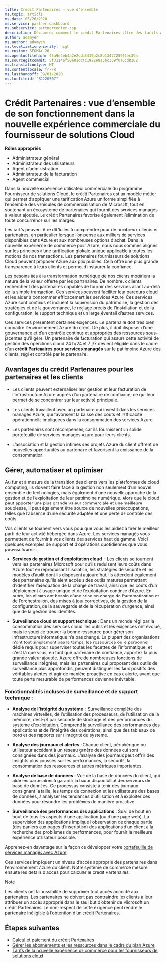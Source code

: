 ```yaml
---
title: Crédit Partenaires – vue d’ensemble
ms.topic: article
ms.date: 05/26/2020
ms.service: partner-dashboard
ms.subservice: partnercenter-csp
description: Découvrez comment le crédit Partenaires offre des tarifs Azure uniformes simplifiés, fournit des services managés à valeur ajoutée et permet d’éliminer la concurrence sur les marges.
author: adamyeh
ms.author: adamyeh
ms.localizationpriority: high
ms.custom: SEOMAY.20
ms.openlocfilehash: 45a9e4eb4a2e2ddb3419a2c8b1342725964ec39a
ms.sourcegitcommit: 5f31146f50e01dc4c1922e0a5bc369f0a3cd8162
ms.translationtype: HT
ms.contentlocale: fr-FR
ms.lasthandoff: 09/01/2020
ms.locfileid: "89220507"
---
```

# <a name="partner-earned-credit---an-overview-of-how-it-works-in-the-new-commerce-experience-in-csp"></a>Crédit Partenaires : vue d’ensemble de son fonctionnement dans la nouvelle expérience commerciale du fournisseur de solutions Cloud

**Rôles appropriés**

- Administrateur général
- Administrateur des utilisateurs
- Agent d’administration
- Administrateur de la facturation
- Agent commercial

Dans la nouvelle expérience utilisateur commerciale du programme Fournisseur de solutions Cloud, le crédit Partenaires est un modèle métier qui permet d’appliquer une tarification Azure uniforme simplifiée à l’ensemble des véhicules de commercialisation de Microsoft, tout en soutenant un écosystème de partenaires qui fournit des services managés à valeur ajoutée. Le crédit Partenaires favorise également l’élimination de toute concurrence sur les marges.

Les tarifs peuvent être difficiles à comprendre pour de nombreux clients et partenaires, en particulier lorsque l’on pense aux milliers de services disponibles dans Azure et aux nombreuses options d’achat. Dans la nouvelle expérience de commerce pour Azure, nous nous sommes alignés sur les principes d’une tarification globale unique applicable à toutes les motions de nos transactions. Les partenaires fournisseurs de solutions Cloud peuvent proposer Azure aux prix publiés. Cela offre une plus grande transparence à leurs clients et permet d’instaurer la confiance.

Les besoins liés à la transformation numérique de nos clients modifient la nature de la valeur offerte par les partenaires. De nombreux clients recherchent des partenaires capables de fournir des services allant au-delà de la simple transaction. Ces services peuvent faciliter leur parcours cloud et les aider à consommer efficacement les services Azure. Ces services Azure sont continus et incluent la supervision du patrimoine, la gestion des stratégies et de la gouvernance, le réglage précis de l’installation et de la configuration, le support technique et un large éventail d’autres services. 

Ces services présentent certaines exigences. Le partenaire doit très bien connaître l’environnement Azure du client. De plus, il doit disposer d’une gouvernance et d’un contrôle continus et appropriés des ressources sous-jacentes qu’il gère. Un partenaire de facturation qui assure cette activité de gestion des opérations cloud 24 h/24 et 7 j/7 devient éligible dans le cadre d’un **crédit Partenaires pour services managés** sur le patrimoine Azure des clients, régi et contrôlé par le partenaire.


## <a name="benefits-of-the-partner-earned-credit-for-partners-and-customers"></a>Avantages du crédit Partenaires pour les partenaires et les clients

- Les clients peuvent externaliser leur gestion et leur facturation de l’infrastructure Azure auprès d’un partenaire de confiance, ce qui leur permet de se concentrer sur leur activité principale.

- Les clients travaillent avec un partenaire qui investit dans les services managés Azure, qui favorisent la baisse des coûts et l’efficacité opérationnelle impliquées dans la consommation des services Azure.

- Les partenaires sont récompensés, car ils fournissent un solide portefeuille de services managés Azure pour leurs clients.  

- L’association et la gestion intimes des projets Azure du client offrent de nouvelles opportunités au partenaire et favorisent la croissance de la consommation. 

## <a name="manage-automate-and-optimize"></a>Gérer, automatiser et optimiser

Au fur et à mesure de la transition des clients vers les plateformes de cloud computing, ils doivent faire face à la gestion non seulement d’un nouvel ensemble de technologies, mais également d’une nouvelle approche de la gestion et de l’exploitation de leur patrimoine numérique. Alors que le cloud peut apporter une plus grande valeur commerciale et une meilleure souplesse, il peut également être source de nouvelles préoccupations, telles que l’absence d’une sécurité adaptée et une perte de contrôle des coûts. 

Vos clients se tournent vers vous pour que vous les aidiez à tirer le meilleur parti de leur activité hébergée dans Azure. Les services managés vous permettent de fournir à vos clients des services haut de gamme. Voici quelques exemples de support et d’opérations quotidiennes que vous pouvez fournir :

- **Services de gestion et d’exploitation cloud**  : Les clients se tournent vers les partenaires Microsoft pour qu’ils réduisent leurs coûts dans Azure tout en reproduisant l’isolation, les stratégies de sécurité et les modèles d’audit dont ils disposent aujourd’hui. Ils attendent également des partenaires qu’ils aient accès à des outils matures permettant d’identifier l’adéquation de la charge de travail, ainsi que les coûts d’un déploiement à usage unique et de l’exploitation continue d’Azure. En outre, les clients ont besoin d’une prise en charge de l’automatisation et de l’orchestration, des mises à jour correctives, de la gestion de la configuration, de la sauvegarde et de la récupération d’urgence, ainsi que de la gestion des identités. 

- **Surveillance cloud et support technique** : Dans un monde régi par la consommation des services cloud, les outils et les exigences ont évolué, mais le souci de trouver la bonne ressource pour gérer son infrastructure informatique n’a pas changé. La plupart des organisations n’ont tout simplement pas le temps, les ressources ou le personnel dédié requis pour superviser toutes les facettes de l’informatique, et c’est là que vous, en tant que partenaire de confiance, apportez la plus grande valeur ajoutée. Azure offre de nombreuses fonctions de surveillance intégrées, mais les partenaires qui proposent des outils de surveillance plus approfondis, peuvent distinguer les faux positifs des véritables alertes et agir de manière proactive en cas d’alerte, avant que toute perte mesurable de performances devienne inévitable. 


### <a name="included-in-monitoring-and-technical-support"></a>Fonctionnalités incluses de surveillance et de support technique :

- **Analyse de l’intégrité du système**  : Surveillance complète des machines virtuelles, de l’utilisation des processeurs, de l’utilisation de la mémoire, des E/S par seconde de stockage et des performances du système d’exploitation. Comprend la surveillance des performances des applications et de l’intégrité des opérations, ainsi que des tableaux de bord et des rapports sur l’intégrité du système.

- **Analyse des journaux et alertes** : Chaque client, périphérique ou utilisateur accédant à un réseau génère des données qui sont consignées dans des journaux. L’analyse des journaux peut offrir des insights plus poussés sur les performances, la sécurité, la consommation des ressources et autres métriques importantes.

- **Analyse de base de données** : Vue de la base de données du client, qui aide les partenaires à garantir la haute disponibilité des serveurs de base de données. Ce processus consiste à tenir des journaux consignant la taille, les temps de connexion et les utilisateurs des bases de données, à analyser les tendances d’utilisation et à exploiter ces données pour résoudre les problèmes de manière proactive.

- **Surveillance des performances des applications** : Suivi de bout en bout de tous les aspects d’une application (ou d’une page web). La supervision des applications implique l’observation de chaque partie (des paniers aux pages d’inscription) des applications d’un client à la recherche des problèmes de performances, pour fournir la meilleure expérience utilisateur possible.

Apprenez-en davantage sur la façon de développer votre [portefeuille de services managés avec Azure](https://partner.microsoft.com/campaigns/cloud-playbooks-thank-you).

Ces services impliquent un niveau d’accès approprié des partenaires dans l’environnement Azure du client. Notre système de commerce mesure ensuite les détails d’accès pour calculer le crédit Partenaires.  

>[!Note]
>Les clients ont la possibilité de supprimer tout accès accordé aux partenaires. Les partenaires ne doivent pas contraindre les clients à leur attribuer un accès approprié dans le seul but d’obtenir de Microsoft un crédit Partenaires. Le non-respect de cette exigence peut rendre le partenaire inéligible à l’obtention d’un crédit Partenaires.

## <a name="next-steps"></a>Étapes suivantes

- [Calcul et paiement du crédit Partenaires](partner-earned-credit-explanation.md)
- [Gérer les abonnements et les ressources dans le cadre du plan Azure](azure-plan-manage.md)
- [Tarifs de la nouvelle expérience de commerce pour les fournisseurs de solutions cloud](azure-plan-price-list.md)